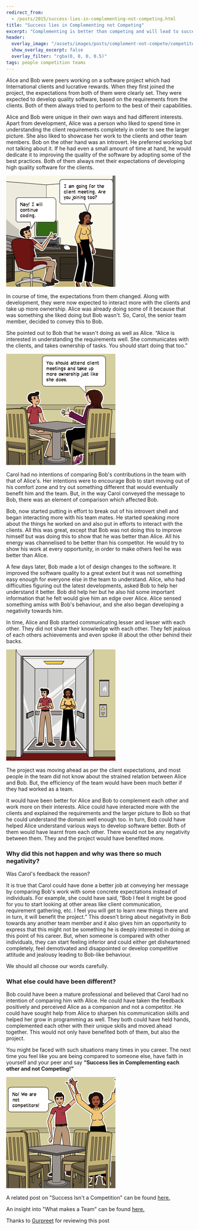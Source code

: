 ```yaml
---
redirect_from:
  - /posts/2015/success-lies-in-complementing-not-competing.html
title: "Success lies in Complementing not Competing"
excerpt: "Complementing is better than competing and will lead to success"
header:
  overlay_image: "/assets/images/posts/complement-not-compete/competitors.png"
  show_overlay_excerpt: false
  overlay_filter: "rgba(0, 0, 0, 0.5)"
tags: people competition teams
---
```


Alice and Bob were peers working on a software project which had International clients and lucrative rewards. When they 
first joined the project, the expectations from both of them were clearly set. They were expected to develop quality 
software, based on the requirements from the clients. Both of them always tried to perform to the best of their 
capabilities.

Alice and Bob were unique in their own ways and had different interests. Apart from development, Alice was a person who 
liked to spend time in understanding the client requirements completely in order to see the larger picture. She also
liked to showcase her work to the clients and other team members. Bob on the other hand was an introvert. He preferred 
working but not talking about it. If he had even a small amount of time at hand, he would dedicate it to improving the 
quality of the software by adopting some of the best practices. Both of them always met their expectations of 
developing high quality software for the clients.

![Interests of Alice and Bob](/assets/images/posts/complement-not-compete/character-interests.png)

In course of time, the expectations from them changed. Along with development, they were now expected to interact more 
with the clients and take up more ownership. Alice was already doing some of it because that was something she liked 
doing but Bob wasn't. So, Carol, the senior team member, decided to convey this to Bob.

She pointed out to Bob that he wasn't doing as well as Alice. “Alice is interested in understanding the requirements 
well. She communicates with the clients, and takes ownership of tasks. You should start doing that too.”

![New expectations](/assets/images/posts/complement-not-compete/new-expectations.png)

Carol had no intentions of comparing Bob's contributions in the team with that of Alice's. Her intentions were to 
encourage Bob to start moving out of his comfort zone and try out something different that would eventually benefit him
and the team. But, in the way Carol conveyed the message to Bob, there was an element of comparison which affected Bob.

Bob, now started putting in effort to break out of his introvert shell and began interacting more with his team mates. 
He started speaking more about the things he worked on and also put in efforts to interact with the clients. All this 
was great, except that Bob was not doing this to improve himself but was doing this to show that he was better than
Alice. All his energy was channelised to be better than his competitor. He would try to show his work at every 
opportunity, in order to make others feel he was better than Alice.

A few days later, Bob made a lot of design changes to the software. It improved the software quality to a great extent 
but it was not something easy enough for everyone else in the team to understand. Alice, who had difficulties figuring 
out the latest developments, asked Bob to help her understand it better. Bob did help her but he also hid some important
information that he felt would give him an edge over Alice. Alice sensed something amiss with Bob's behaviour, and she 
also began developing a negativity towards him.

In time, Alice and Bob started communicating lesser and lesser with each other. They did not share their knowledge with 
each other. They felt jealous of each others achievements and even spoke ill about the other behind their backs.

![Strained relation](/assets/images/posts/complement-not-compete/strained-relation.png)

The project was moving ahead as per the client expectations, and most people in the team did not know about the strained
relation between Alice and Bob. But, the efficiency of the team would have been much better if they had worked as a team.

It would have been better for Alice and Bob to complement each other and work more on their interests. Alice could have
interacted more with the clients and explained the requirements and the larger picture to Bob so that he could 
understand the domain well enough too. In turn, Bob could have helped Alice understand various ways to develop software 
better. Both of them would have learnt from each other. There would not be any negativity between them. They and the 
project would have benefited more.

### Why did this not happen and why was there so much negativity?
Was Carol's feedback the reason?

It is true that Carol could have done a better job at conveying her message by comparing Bob's work with some concrete 
expectations instead of individuals. For example, she could have said, “Bob I feel it might be good for you to start 
looking at other areas like client communication, requirement gathering, etc. I feel you will get to learn new things 
there and in turn, it will benefit the project.” This doesn't bring about negativity in Bob towards any another team 
member and it also gives him an opportunity to express that this might not be something he is deeply interested in 
doing at this point of his career. But, when someone is compared with other individuals, they can start feeling inferior 
and could either get disheartened completely, feel demotivated and disappointed or develop competitive attitude and 
jealousy leading to Bob-like behaviour.

We should all choose our words carefully.

### What else could have been different?

Bob could have been a mature professional and believed that Carol had no intention of comparing him with Alice. 
He could have taken the feedback positively and perceived Alice as a companion and not a competitor. He could have 
sought help from Alice to sharpen his communication skills and helped her grow in programming as well. They both could 
have held hands, complemented each other with their unique skills and moved ahead together. This would not only have
benefited both of them, but also the project.

You might be faced with such situations many times in you career. The next time you feel like you are being compared to 
someone else, have faith in yourself and your peer and say **“Success lies in Complementing each other and not Competing!”**

![We are not competitors](/assets/images/posts/complement-not-compete/we-are-not-competitors.png)

A related post on "Success Isn't a Competition" can be found 
<a href="http://zenhabits.net/success-isnt-a-competition-boosting-others-helps-you-in-the-long-run/" target="_blank">here.</a>

An insight into "What makes a Team" can be found 
<a href="http://www.thoughtworks.com/insights/blog/taking-care-what-matters-your-team" target="_blank">here.</a>

Thanks to <a href="https://twitter.com/_zenx_" target="_blank">Gurpreet</a> for reviewing this post
